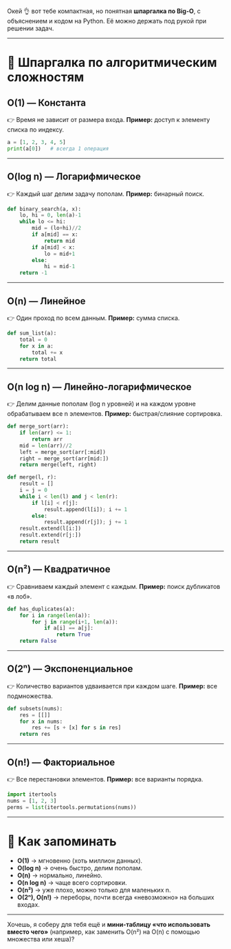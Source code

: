 Окей 👌 вот тебе компактная, но понятная **шпаргалка по Big-O**, с объяснением и кодом на Python.
Её можно держать под рукой при решении задач.

---

# 🔑 Шпаргалка по алгоритмическим сложностям

## O(1) — Константа

👉 Время не зависит от размера входа.
**Пример:** доступ к элементу списка по индексу.

```python
a = [1, 2, 3, 4, 5]
print(a[0])   # всегда 1 операция
```

---

## O(log n) — Логарифмическое

👉 Каждый шаг делим задачу пополам.
**Пример:** бинарный поиск.

```python
def binary_search(a, x):
    lo, hi = 0, len(a)-1
    while lo <= hi:
        mid = (lo+hi)//2
        if a[mid] == x:
            return mid
        if a[mid] < x:
            lo = mid+1
        else:
            hi = mid-1
    return -1
```

---

## O(n) — Линейное

👉 Один проход по всем данным.
**Пример:** сумма списка.

```python
def sum_list(a):
    total = 0
    for x in a:
        total += x
    return total
```

---

## O(n log n) — Линейно-логарифмическое

👉 Делим данные пополам (log n уровней) и на каждом уровне обрабатываем все n элементов.
**Пример:** быстрая/слияние сортировка.

```python
def merge_sort(arr):
    if len(arr) <= 1:
        return arr
    mid = len(arr)//2
    left = merge_sort(arr[:mid])
    right = merge_sort(arr[mid:])
    return merge(left, right)

def merge(l, r):
    result = []
    i = j = 0
    while i < len(l) and j < len(r):
        if l[i] < r[j]:
            result.append(l[i]); i += 1
        else:
            result.append(r[j]); j += 1
    result.extend(l[i:])
    result.extend(r[j:])
    return result
```

---

## O(n²) — Квадратичное

👉 Сравниваем каждый элемент с каждым.
**Пример:** поиск дубликатов «в лоб».

```python
def has_duplicates(a):
    for i in range(len(a)):
        for j in range(i+1, len(a)):
            if a[i] == a[j]:
                return True
    return False
```

---

## O(2ⁿ) — Экспоненциальное

👉 Количество вариантов удваивается при каждом шаге.
**Пример:** все подмножества.

```python
def subsets(nums):
    res = [[]]
    for x in nums:
        res += [s + [x] for s in res]
    return res
```

---

## O(n!) — Факториальное

👉 Все перестановки элементов.
**Пример:** все варианты порядка.

```python
import itertools
nums = [1, 2, 3]
perms = list(itertools.permutations(nums))
```

---

# 🚦 Как запоминать

* **O(1)** → мгновенно (хоть миллион данных).
* **O(log n)** → очень быстро, делим пополам.
* **O(n)** → нормально, линейно.
* **O(n log n)** → чаще всего сортировки.
* **O(n²)** → уже плохо, можно только для маленьких n.
* **O(2ⁿ), O(n!)** → переборы, почти всегда «невозможно» на больших входах.

---

Хочешь, я соберу для тебя ещё и **мини-таблицу «что использовать вместо чего»** (например, как заменить O(n²) на O(n) с помощью множества или хеша)?
